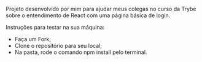 
Projeto desenvolvido por mim para ajudar meus colegas no curso da Trybe sobre o entendimento de React com uma página básica de login.

Instruções para testar na sua máquina:

- Faça um Fork;
- Clone o repositório para seu local;
- Na pasta, rode o comando npm install pelo terminal.

